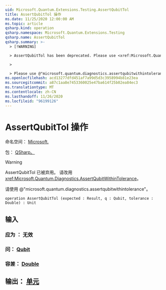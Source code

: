 ```yaml
---
uid: Microsoft.Quantum.Extensions.Testing.AssertQubitTol
title: AssertQubitTol 操作
ms.date: 11/25/2020 12:00:00 AM
ms.topic: article
qsharp.kind: operation
qsharp.namespace: Microsoft.Quantum.Extensions.Testing
qsharp.name: AssertQubitTol
qsharp.summary: >-
  > [!WARNING]

  > AssertQubitTol has been deprecated. Please use <xref:Microsoft.Quantum.Diagnostics.AssertQubitWithinTolerance> instead.

  >

  > Please use @"microsoft.quantum.diagnostics.assertqubitwithintolerance".
ms.openlocfilehash: acd13277dfd451af7a99d5d3c3958994b81e23ea
ms.sourcegitcommit: a87c1aa8e7453360025e47ba614f25b02ea84ec3
ms.translationtype: MT
ms.contentlocale: zh-CN
ms.lasthandoff: 11/26/2020
ms.locfileid: "96199126"
---
```

# <a name="assertqubittol-operation"></a>AssertQubitTol 操作

命名空间： [Microsoft.](xref:Microsoft.Quantum.Extensions.Testing)

包： [QSharp。](https://nuget.org/packages/Microsoft.Quantum.QSharp.Core)


> [!WARNING]
> AssertQubitTol 已被弃用。 请改用 <xref:Microsoft.Quantum.Diagnostics.AssertQubitWithinTolerance>。
>
> 请使用 @"microsoft.quantum.diagnostics.assertqubitwithintolerance"。



```qsharp
operation AssertQubitTol (expected : Result, q : Qubit, tolerance : Double) : Unit
```


## <a name="input"></a>输入

### <a name="expected--__invalidresult__"></a>应为 __： <Result> 无效__




### <a name="q--qubit"></a>问： [Qubit](xref:microsoft.quantum.lang-ref.qubit)




### <a name="tolerance--double"></a>容差： [Double](xref:microsoft.quantum.lang-ref.double)





## <a name="output--unit"></a>输出： [单元](xref:microsoft.quantum.lang-ref.unit)


